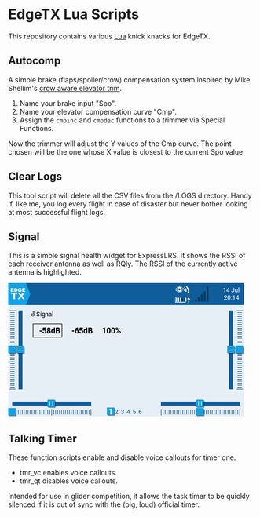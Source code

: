 # EdgeTX Lua Scripts

This repository contains various [Lua](https://luadoc.edgetx.org) knick knacks for EdgeTX.


## Autocomp

A simple brake (flaps/spoiler/crow) compensation system inspired by Mike Shellim's [crow aware elevator trim](https://rc-soar.com/edgetx/lua/adaptivetrim/).

1. Name your brake input "Spo".
2. Name your elevator compensation curve "Cmp".
3. Assign the `cmpinc` and `cmpdec` functions to a trimmer via Special Functions.

Now the trimmer will adjust the Y values of the Cmp curve. The point chosen will be the one whose X value is closest to the current Spo value.


## Clear Logs

This tool script will delete all the CSV files from the /LOGS directory. Handy if, like me, you log every flight in case of disaster but never bother looking at most successful flight logs.


## Signal

This is a simple signal health widget for ExpressLRS. It shows the RSSI of each receiver antenna as well as RQly. The RSSI of the currently active antenna is highlighted.

![Signal screenshot](Signal/Signal.png)


## Talking Timer

These function scripts enable and disable voice callouts for timer one.

* tmr_vc enables voice callouts.
* tmr_qt disables voice callouts.

Intended for use in glider competition, it allows the task timer to be quickly silenced if it is out of sync with the (big, loud) official timer.
